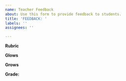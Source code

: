 ```yaml
---
name: Teacher Feedback
about: Use this form to provide feedback to students.
title: 'FEEDBACK: '
labels: ''
assignees: ''

---
```


**Rubric**


**Glows**


**Grows**


**Grade:**
